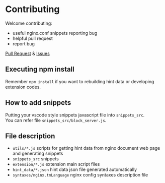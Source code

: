 # Contributing

Welcome contributing:

- useful nginx.conf snippets reporting bug 
- helpful pull request
- report bug

[Pull Request][pr] & [Issues][issues]

## Executing npm install

Remember `npm install` if you want to rebuilding hint data or developing extension codes.

## How to add snippets

Putting your vscode style snippets javascript file into `snippets_src`.  
You can refer file `snippets_src/block_server.js`.

## File description

- `utils/*.js` scripts for getting hint data from nginx document web page and generating snippets
- `snippets_src` snippets
- `extension/*.js` extension main script files
- `hint_data/*.json` hint data json file generated automatically
- `syntaxes/nginx.tmLanguage` nginx config syntaxes description file 

[issues]: https://github.com/hangxingliu/vscode-nginx-conf-hint/issues
[pr]: https://github.com/hangxingliu/vscode-nginx-conf-hint/pulls
